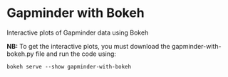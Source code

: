 # Gapminder with Bokeh

Interactive plots of Gapminder data using Bokeh

**NB:** To get the interactive plots, you must download the gapminder-with-bokeh.py file and run the code using: 

`bokeh serve --show gapminder-with-bokeh`
